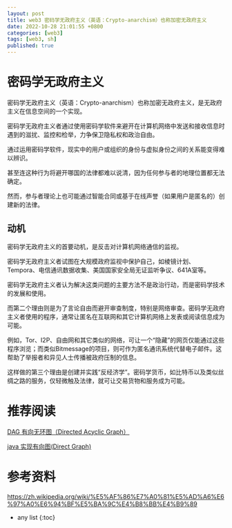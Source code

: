 ```yaml
---
layout: post
title: web3 密码学无政府主义（英语：Crypto-anarchism）也称加密无政府主义
date: 2022-10-28 21:01:55 +0800
categories: [web3]
tags: [web3, sh]
published: true
---
```


# 密码学无政府主义

密码学无政府主义（英语：Crypto-anarchism）也称加密无政府主义，是无政府主义在信息空间的一个实现。

密码学无政府主义者通过使用密码学软件来避开在计算机网络中发送和接收信息时遇到的滋扰、监控和检举，力争保卫隐私权和政治自由。

通过运用密码学软件，现实中的用户或组织的身份与虚拟身份之间的关系能变得难以辨识。

甚至连这种行为将避开哪国的法律都难以说清，因为任何参与者的地理位置都无法确定。

然而，参与者理论上也可能通过智能合同或基于在线声誉（如果用户是匿名的）创建新的法律。

## 动机

密码学无政府主义的首要动机，是反击对计算机网络通信的监视。

密码学无政府主义者试图在大规模政府监视中保护自己，如棱镜计划、Tempora、电信通讯数据收集、美国国家安全局无证监听争议、641A室等。

密码学无政府主义者认为解决这类问题的主要方法不是政治行动，而是密码学技术的发展和使用。

而第二个理由则是为了言论自由而避开审查制度，特别是网络审查。密码学无政府主义者使用的程序，通常让匿名在互联网和其它计算机网络上发表或阅读信息成为可能。

例如，Tor、I2P、自由网和其它类似的网络，可让一个“隐藏”的网页仅能通过这些程序浏览；而类似Bitmessage的项目，则可作为匿名通讯系统代替电子邮件。这帮助了举报者和异见人士传播被政府压制的信息。

这样做的第三个理由是创建并实践“反经济学”。密码学货币，如比特币以及类似丝绸之路的服务，仅轻微触及法律，就可让交易货物和服务成为可能。

# 推荐阅读

[DAG 有向无环图（Directed Acyclic Graph）](https://houbb.github.io/2020/01/23/data-struct-learn-03-dag)

[java 实现有向图(Direct Graph)](https://houbb.github.io/2020/01/23/data-struct-learn-03-direct-graph)

# 参考资料

https://zh.wikipedia.org/wiki/%E5%AF%86%E7%A0%81%E5%AD%A6%E6%97%A0%E6%94%BF%E5%BA%9C%E4%B8%BB%E4%B9%89

* any list
{:toc}